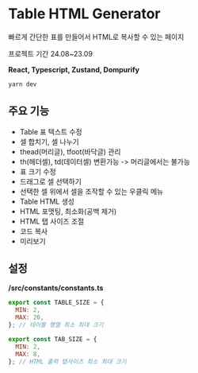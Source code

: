 # Table HTML Generator

빠르게 간단한 표를 만들어서 HTML로 복사할 수 있는 페이지

프로젝트 기간 24.08~23.09

**React, Typescript, Zustand, Dompurify**

```bash
yarn dev
```

## 주요 기능

- Table 표 텍스트 수정
- 셀 합치기, 셀 나누기
- thead(머리글), tfoot(바닥글) 관리
- th(헤더셀), td(데이터셀) 변환가능 -> 머리글에서는 불가능
- 표 크기 수정
- 드래그로 셀 선택하기
- 선택한 셀 위에서 셀을 조작할 수 있는 우클릭 메뉴
- Table HTML 생성
- HTML 포맷팅, 최소화(공백 제거)
- HTML 탭 사이즈 조절
- 코드 복사
- 미리보기

## 설정

**/src/constants/constants.ts**

```javascript
export const TABLE_SIZE = {
  MIN: 2,
  MAX: 20,
}; // 테이블 행열 최소 최대 크기

export const TAB_SIZE = {
  MIN: 2,
  MAX: 8,
}; // HTML 출력 탭사이즈 최소 최대 크기
```
